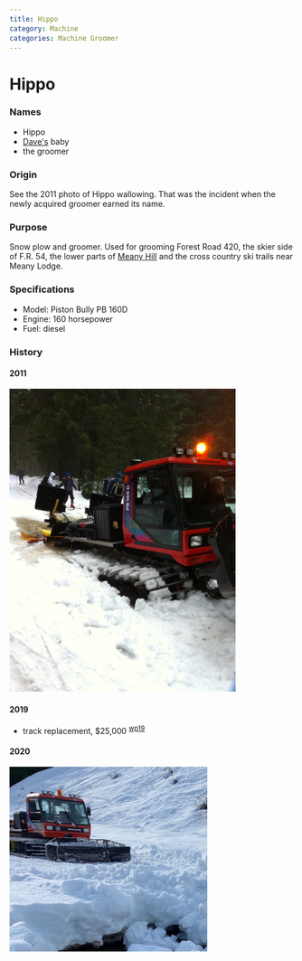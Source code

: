 ```yaml
---
title: Hippo
category: Machine
categories: Machine Groomer
---
```

# Hippo
### Names

- Hippo
- [Dave's](Dave-Claar) baby
- the groomer

### Origin

See the 2011 photo of Hippo wallowing. That was the incident when the newly acquired groomer earned its name.

### Purpose

Snow plow and groomer. Used for grooming Forest Road 420, the skier side of F.R. 54, the lower parts of [Meany Hill](Meany-Hill) and the cross country ski trails near Meany Lodge.

### Specifications

- Model: Piston Bully PB 160D
- Engine: 160 horsepower
- Fuel: diesel

### History

#### 2011

<img src="img/2011%20Hippo.jpeg" width="400px">

#### 2019

- track replacement, $25,000 <sup>[wp19][]</sup>

#### 2020

<img src="img/2020%20Hippo.jpeg" width="350px">

[wp19]: Work-Parties#2019
